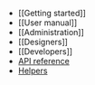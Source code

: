 * [[Getting started]]
* [[User manual]]
* [[Administration]]
* [[Designers]]
* [[Developers]]
* [API reference](/api)
* [Helpers](/helpers)
